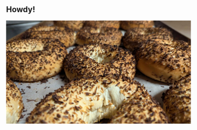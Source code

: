 ## Howdy!

![alt text](https://github.com/jamesmckibbin/jamesmckibbin/blob/main/bagels.jpg?raw=true)

